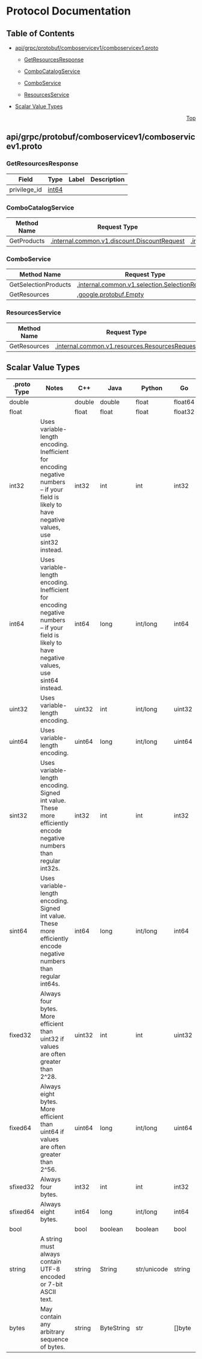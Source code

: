 # Protocol Documentation
<a name="top"></a>

## Table of Contents

- [api/grpc/protobuf/comboservicev1/comboservicev1.proto](#api_grpc_protobuf_comboservicev1_comboservicev1-proto)
    - [GetResourcesResponse](#combo-GetResourcesResponse)
  
    - [ComboCatalogService](#combo-ComboCatalogService)
    - [ComboService](#combo-ComboService)
    - [ResourcesService](#combo-ResourcesService)
  
- [Scalar Value Types](#scalar-value-types)



<a name="api_grpc_protobuf_comboservicev1_comboservicev1-proto"></a>
<p align="right"><a href="#top">Top</a></p>

## api/grpc/protobuf/comboservicev1/comboservicev1.proto



<a name="combo-GetResourcesResponse"></a>

### GetResourcesResponse



| Field | Type | Label | Description |
| ----- | ---- | ----- | ----------- |
| privilege_id | [int64](#int64) |  |  |





 

 

 


<a name="combo-ComboCatalogService"></a>

### ComboCatalogService


| Method Name | Request Type | Response Type | Description |
| ----------- | ------------ | ------------- | ------------|
| GetProducts | [.internal.common.v1.discount.DiscountRequest](#internal-common-v1-discount-DiscountRequest) | [.internal.common.v1.discount.DiscountResponse](#internal-common-v1-discount-DiscountResponse) |  |


<a name="combo-ComboService"></a>

### ComboService


| Method Name | Request Type | Response Type | Description |
| ----------- | ------------ | ------------- | ------------|
| GetSelectionProducts | [.internal.common.v1.selection.SelectionRequest](#internal-common-v1-selection-SelectionRequest) | [.internal.common.v1.selection.SelectionResponse](#internal-common-v1-selection-SelectionResponse) |  |
| GetResources | [.google.protobuf.Empty](#google-protobuf-Empty) | [GetResourcesResponse](#combo-GetResourcesResponse) |  |


<a name="combo-ResourcesService"></a>

### ResourcesService


| Method Name | Request Type | Response Type | Description |
| ----------- | ------------ | ------------- | ------------|
| GetResources | [.internal.common.v1.resources.ResourcesRequest](#internal-common-v1-resources-ResourcesRequest) | [.internal.common.v1.resources.ResourcesResponse](#internal-common-v1-resources-ResourcesResponse) |  |

 



## Scalar Value Types

| .proto Type | Notes | C++ | Java | Python | Go | C# | PHP | Ruby |
| ----------- | ----- | --- | ---- | ------ | -- | -- | --- | ---- |
| <a name="double" /> double |  | double | double | float | float64 | double | float | Float |
| <a name="float" /> float |  | float | float | float | float32 | float | float | Float |
| <a name="int32" /> int32 | Uses variable-length encoding. Inefficient for encoding negative numbers – if your field is likely to have negative values, use sint32 instead. | int32 | int | int | int32 | int | integer | Bignum or Fixnum (as required) |
| <a name="int64" /> int64 | Uses variable-length encoding. Inefficient for encoding negative numbers – if your field is likely to have negative values, use sint64 instead. | int64 | long | int/long | int64 | long | integer/string | Bignum |
| <a name="uint32" /> uint32 | Uses variable-length encoding. | uint32 | int | int/long | uint32 | uint | integer | Bignum or Fixnum (as required) |
| <a name="uint64" /> uint64 | Uses variable-length encoding. | uint64 | long | int/long | uint64 | ulong | integer/string | Bignum or Fixnum (as required) |
| <a name="sint32" /> sint32 | Uses variable-length encoding. Signed int value. These more efficiently encode negative numbers than regular int32s. | int32 | int | int | int32 | int | integer | Bignum or Fixnum (as required) |
| <a name="sint64" /> sint64 | Uses variable-length encoding. Signed int value. These more efficiently encode negative numbers than regular int64s. | int64 | long | int/long | int64 | long | integer/string | Bignum |
| <a name="fixed32" /> fixed32 | Always four bytes. More efficient than uint32 if values are often greater than 2^28. | uint32 | int | int | uint32 | uint | integer | Bignum or Fixnum (as required) |
| <a name="fixed64" /> fixed64 | Always eight bytes. More efficient than uint64 if values are often greater than 2^56. | uint64 | long | int/long | uint64 | ulong | integer/string | Bignum |
| <a name="sfixed32" /> sfixed32 | Always four bytes. | int32 | int | int | int32 | int | integer | Bignum or Fixnum (as required) |
| <a name="sfixed64" /> sfixed64 | Always eight bytes. | int64 | long | int/long | int64 | long | integer/string | Bignum |
| <a name="bool" /> bool |  | bool | boolean | boolean | bool | bool | boolean | TrueClass/FalseClass |
| <a name="string" /> string | A string must always contain UTF-8 encoded or 7-bit ASCII text. | string | String | str/unicode | string | string | string | String (UTF-8) |
| <a name="bytes" /> bytes | May contain any arbitrary sequence of bytes. | string | ByteString | str | []byte | ByteString | string | String (ASCII-8BIT) |

